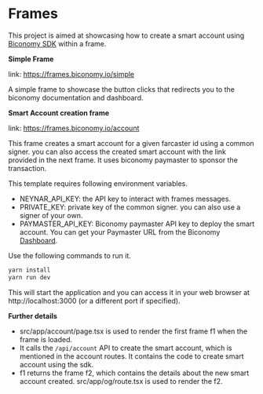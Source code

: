 # Frames
This project is aimed at showcasing how to create a smart account using [Biconomy SDK](https://docs.biconomy.io/) within a frame.

**Simple Frame**

link: https://frames.biconomy.io/simple

A simple frame to showcase the button clicks that redirects you to the biconomy documentation and dashboard.

**Smart Account creation frame**

link: https://frames.biconomy.io/account

This frame creates a smart account for a given farcaster id using a common signer. you can also access the created smart account with the link provided in the next frame. It uses biconomy paymaster to sponsor the transaction.

This template requires following environment variables.
- NEYNAR_API_KEY: the API key to interact with frames messages.
- PRIVATE_KEY: private key of the common signer. you can also use a signer of your own.
- PAYMASTER_API_KEY: Biconomy paymaster API key to deploy the smart account. You can get your Paymaster URL from the Biconomy [Dashboard](https://dashboard.biconomy.io/).

Use the following commands to run it.

```bash
yarn install
yarn run dev
```

This will start the application and you can access it in your web browser at http://localhost:3000 (or a different port if specified).

**Further details**

- src/app/account/page.tsx is used to render the first frame f1 when the frame is loaded.
- It calls the `/api/account` API to create the smart account, which is mentioned in the account routes. It contains the code to create smart account using the sdk.
- f1 returns the frame f2, which contains the details about the new smart account created. src/app/og/route.tsx is used to render the f2.
